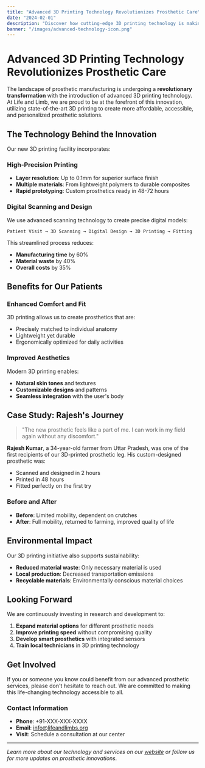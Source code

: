 ```yaml
---
title: "Advanced 3D Printing Technology Revolutionizes Prosthetic Care"
date: "2024-02-01"
description: "Discover how cutting-edge 3D printing technology is making prosthetic limbs more affordable, accessible, and customized for individual needs."
banner: "/images/advanced-technology-icon.png"
---
```


# Advanced 3D Printing Technology Revolutionizes Prosthetic Care

The landscape of prosthetic manufacturing is undergoing a **revolutionary transformation** with the introduction of advanced 3D printing technology. At Life and Limb, we are proud to be at the forefront of this innovation, utilizing state-of-the-art 3D printing to create more affordable, accessible, and personalized prosthetic solutions.

## The Technology Behind the Innovation

Our new 3D printing facility incorporates:

### High-Precision Printing
- **Layer resolution**: Up to 0.1mm for superior surface finish
- **Multiple materials**: From lightweight polymers to durable composites
- **Rapid prototyping**: Custom prosthetics ready in 48-72 hours

### Digital Scanning and Design
We use advanced scanning technology to create precise digital models:

```
Patient Visit → 3D Scanning → Digital Design → 3D Printing → Fitting
```

This streamlined process reduces:
- **Manufacturing time** by 60%
- **Material waste** by 40% 
- **Overall costs** by 35%

## Benefits for Our Patients

### Enhanced Comfort and Fit
3D printing allows us to create prosthetics that are:
- Precisely matched to individual anatomy
- Lightweight yet durable
- Ergonomically optimized for daily activities

### Improved Aesthetics
Modern 3D printing enables:
- **Natural skin tones** and textures
- **Customizable designs** and patterns
- **Seamless integration** with the user's body

## Case Study: Rajesh's Journey

> "The new prosthetic feels like a part of me. I can work in my field again without any discomfort."

**Rajesh Kumar**, a 34-year-old farmer from Uttar Pradesh, was one of the first recipients of our 3D-printed prosthetic leg. His custom-designed prosthetic was:

- Scanned and designed in 2 hours
- Printed in 48 hours
- Fitted perfectly on the first try

### Before and After
- **Before**: Limited mobility, dependent on crutches
- **After**: Full mobility, returned to farming, improved quality of life

## Environmental Impact

Our 3D printing initiative also supports sustainability:

- **Reduced material waste**: Only necessary material is used
- **Local production**: Decreased transportation emissions
- **Recyclable materials**: Environmentally conscious material choices

## Looking Forward

We are continuously investing in research and development to:

1. **Expand material options** for different prosthetic needs
2. **Improve printing speed** without compromising quality
3. **Develop smart prosthetics** with integrated sensors
4. **Train local technicians** in 3D printing technology

## Get Involved

If you or someone you know could benefit from our advanced prosthetic services, please don't hesitate to reach out. We are committed to making this life-changing technology accessible to all.

### Contact Information
- **Phone**: +91-XXX-XXX-XXXX
- **Email**: info@lifeandlimbs.org
- **Visit**: Schedule a consultation at our center

---

*Learn more about our technology and services on our [website](/services/free-custom-prosthetic) or follow us for more updates on prosthetic innovations.*